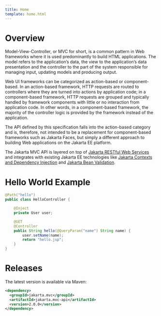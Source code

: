 ```yaml
---
title: Home
template: home.html
---
```


# Overview

Model-View-Controller, or MVC for short, is a common pattern in Web frameworks where it is used 
predominantly to build HTML applications. The model refers to the application’s data, the view to 
the application’s data presentation and the controller to the part of the system responsible for 
managing input, updating models and producing output.

Web UI frameworks can be categorized as action-based or component-based. In an action-based 
framework, HTTP requests are routed to controllers where they are turned into actions by 
application code; in a component-based framework, HTTP requests are grouped and typically 
handled by framework components with little or no interaction from application code. 
In other words, in a component-based framework, the majority of the controller logic is provided 
by the framework instead of the application.

The API defined by this specification falls into the action-based category and is, therefore, 
not intended to be a replacement for component-based frameworks such as Jakarta Faces, 
but simply a different approach to building Web applications on the Jakarta EE platform.

The Jakarta MVC API is layered on top of [Jakarta RESTful Web Services](https://jakarta.ee/specifications/restful-ws/) and integrates 
with existing Jakarta EE technologies like [Jakarta Contexts and Dependency Injection](https://jakarta.ee/specifications/cdi/) and 
[Jakarta Bean Validation](https://jakarta.ee/specifications/bean-validation/).

# Hello World Example

```java
@Path("hello")
public class HelloController {

    @Inject
    private User user;

    @GET
    @Controller
    public String hello(@QueryParam("name") String name) {
        user.setName(name);
        return "hello.jsp";
    }
}
```

# Releases

The latest version is available via Maven:

```xml
<dependency>
  <groupId>jakarta.mvc</groupId>
  <artifactId>jakarta.mvc-api</artifactId>
  <version>2.0.0</version>
</dependency>
```

